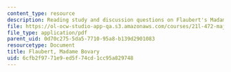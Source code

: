 ```yaml
---
content_type: resource
description: Reading study and discussion questions on Flaubert's Madame Bovary.
file: https://ol-ocw-studio-app-qa.s3.amazonaws.com/courses/21l-472-major-european-novels-fall-2008/6cfb2f9771e9ed5f74cd1cc95a829748_flaubert.pdf
file_type: application/pdf
parent_uid: 0d70c275-5da5-7710-95a8-b139d2901083
resourcetype: Document
title: Flaubert, Madame Bovary
uid: 6cfb2f97-71e9-ed5f-74cd-1cc95a829748
---
```

